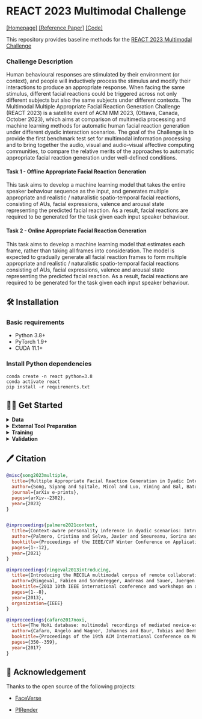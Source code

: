 # REACT 2023 Multimodal Challenge
[[Homepage]](https://sites.google.com/cam.ac.uk/react2023/home)  [[Reference Paper]](https://arxiv.org/abs/2302.06514) [[Code]](https://github.com/reactmultimodalchallenge/baseline_react2023)


This repository provides baseline methods for the [REACT 2023 Multimodal Challenge](https://sites.google.com/cam.ac.uk/react2023/home)

### Challenge Description
Human behavioural responses are stimulated by their environment (or context), and people will inductively process the stimulus and modify their interactions to produce an appropriate response. When facing the same stimulus, different facial reactions could be triggered across not only different subjects but also the same subjects under different contexts. The Multimodal Multiple Appropriate Facial Reaction Generation Challenge (REACT 2023) is a satellite event of ACM MM 2023, (Ottawa, Canada, October 2023), which aims at comparison of multimedia processing and machine learning methods for automatic human facial reaction generation under different dyadic interaction scenarios. The goal of the Challenge is to provide the first benchmark test set for multimodal information processing and to bring together the audio, visual and audio-visual affective computing communities, to compare the relative merits of the approaches to automatic appropriate facial reaction generation under well-defined conditions. 


#### Task 1 - Offline Appropriate Facial Reaction Generation
This task aims to develop a machine learning model that takes the entire speaker behaviour sequence as the input, and generates multiple appropriate and realistic / naturalistic spatio-temporal facial reactions, consisting of AUs, facial expressions, valence and arousal state representing the predicted facial reaction. As a result,  facial reactions are required to be generated for the task given each input speaker behaviour. 


#### Task 2 - Online Appropriate Facial Reaction Generation
This task aims to develop a machine learning model that estimates each frame, rather than taking all frames into consideration. The model is expected to gradually generate all facial reaction frames to form multiple appropriate and realistic / naturalistic spatio-temporal facial reactions consisting of AUs, facial expressions, valence and arousal state representing the predicted facial reaction. As a result,  facial reactions are required to be generated for the task given each input speaker behaviour. 


## 🛠️ Installation

### Basic requirements

- Python 3.8+ 
- PyTorch 1.9+
- CUDA 11.1+ 

### Install Python dependencies

```shell
conda create -n react python=3.8
conda activate react
pip install -r requirements.txt
```


## 👨‍🏫 Get Started 

<details><summary> <b> Data </b> </summary>
<p>
 
**Challenge Data Description:**
- The REACT 2023 Multimodal Challenge Dataset is a compilation of recordings from the following three publicly available datasets for studying dyadic interactions: [NOXI](https://dl.acm.org/doi/10.1145/3136755.3136780), [RECOLA](https://ieeexplore.ieee.org/document/6553805) and [UDIVA](https://www.computer.org/csdl/proceedings-article/wacvw/2021/196700a001/1sZ3sn1GBxe). 

- Participants can apply for the data at our [Homepage](https://sites.google.com/cam.ac.uk/react2023/home).
   
**Data organization (`data/`) is listed below:**
```
data
├── test
├── val
├── train
   ├── Video_files
       ├── NoXI
           ├── 010_2016-03-25_Paris
               ├── Expert_video
               ├── Novice_video
                   ├── 1
                       ├── 1.png
                       ├── ....
                       ├── 751.png
                   ├── ....
           ├── ....
       ├── RECOLA
       ├── UDIVA
   ├── Audio_files
       ├── NoXI
       ├── RECOLA
           ├── group-1
               ├── P25 
               ├── P26
                   ├── 1.wav
                   ├── ....
           ├── group-2
           ├── group-3
       ├── UDIVA
   ├── Emotion
       ├── NoXI
       ├── RECOLA
           ├── group-1
               ├── P25 
               ├── P26
                   ├── 1.csv
                   ├── ....
           ├── group-2
           ├── group-3
       ├── UDIVA
   ├── 3D_FV_files
       ├── NoXI
       ├── RECOLA
           ├── group-1
               ├── P25 
               ├── P26
                   ├── 1.npy
                   ├── ....
           ├── group-2
           ├── group-3
       ├── UDIVA
            
```
</p>
</details>


<details><summary> <b> External Tool Preparation </b> </summary>
<p>

In this baseline, we leverage [3DMM model](https://github.com/LizhenWangT/FaceVerse) to extract 3DMM coefficients and render the 3D listener and 

then we use a 3D-to-2D [PIRender](https://github.com/RenYurui/PIRender) to render final 2D frames of listener.
   
- If you use our prepared 3DMM coefficients, you need to download the FaceVerse version 2 model at this [page](https://github.com/LizhenWangT/FaceVerse) 
 
  and put in the folder (`external/FaceVerse/data/`).
 
  We provide extracted 3DMM coefficients for downloading at [Google Drive](https://drive.google.com/drive/folders/1RrTytDkkq520qUUAjTuNdmS6tCHQnqFu). 

  We also provide the mean_face, std_face and reference_full of 3DMM coefficients at [Google Drive](https://drive.google.com/drive/folders/1uVOOJzY3p2XjDESwH4FCjGO8epO7miK4). Please put them at the folder (`external/FaceVerse/`).

 
- We re-train the PIRender and provide the [checkpoint](https://drive.google.com/drive/folders/1Ys1u0jxVBxrmQZrcrQbm8tagOPNxrTUA). Please put it at the folder (`external/PIRender/`).
   
</p>
</details>


<details><summary> <b> Training </b>  </summary>
<p>
 
- Running the following shell can start training:
 ```shell
 python train.py --batch-size 8  --gpu_ids 0  -lr 0.00002  -e 50  -j 12  --outdir results/train_offline
 ```
 &nbsp; or 
 
  ```shell
 python train.py --batch-size 8  --gpu_ids 0  -lr 0.00002  -e 50  -j 12  --online --outdir results/train_online
 ```
 
</p>
</details>


<details><summary> <b> Validation </b>  </summary>
<p>
 
- Before validation, run the following script to get the martix (defining appropriate neighbours in val set):
 ```shell
 cd tool
 python val_matrix.py --dataset-path ./data
 ```
&nbsp;  Please put files (`data_indices.csv`, `neighbour_emotion_1_7.0921.npy` and `val.csv`) in the folder `./data/`.
  
- Then, evaluate a trained model on val set and run:

 ```shell
python val.py  --resume ./results/train_offline/best_checkpoint.pth  --gpu-ids 1  --outdir results/val_offline
```
 
&nbsp; or
 
```shell
python val.py  --resume ./results/train_online/best_checkpoint.pth  --gpu-ids 1  --online --outdir results/val_online 
```
 
- For computing FID (FRRea), run the following script:

```
python -m pytorch_fid  ./results/val_offline/fid/real  ./results/val_offline/fid/fake
```
</p>
</details>




## 🖊️ Citation

```BibTeX
@misc{song2023multiple,
  title={Multiple Appropriate Facial Reaction Generation in Dyadic Interaction Settings: What, Why and How?},
  author={Song, Siyang and Spitale, Micol and Luo, Yiming and Bal, Batuhan and Gunes, Hatice},
  journal={arXiv e-prints},
  pages={arXiv--2302},
  year={2023}
}


@inproceedings{palmero2021context,
  title={Context-aware personality inference in dyadic scenarios: Introducing the udiva dataset},
  author={Palmero, Cristina and Selva, Javier and Smeureanu, Sorina and Junior, Julio and Jacques, CS and Clap{\'e}s, Albert and Mosegu{\'\i}, Alexa and Zhang, Zejian and Gallardo, David and Guilera, Georgina and others},
  booktitle={Proceedings of the IEEE/CVF Winter Conference on Applications of Computer Vision},
  pages={1--12},
  year={2021}
}

@inproceedings{ringeval2013introducing,
  title={Introducing the RECOLA multimodal corpus of remote collaborative and affective interactions},
  author={Ringeval, Fabien and Sonderegger, Andreas and Sauer, Juergen and Lalanne, Denis},
  booktitle={2013 10th IEEE international conference and workshops on automatic face and gesture recognition (FG)},
  pages={1--8},
  year={2013},
  organization={IEEE}
}

@inproceedings{cafaro2017noxi,
  title={The NoXi database: multimodal recordings of mediated novice-expert interactions},
  author={Cafaro, Angelo and Wagner, Johannes and Baur, Tobias and Dermouche, Soumia and Torres Torres, Mercedes and Pelachaud, Catherine and Andr{\'e}, Elisabeth and Valstar, Michel},
  booktitle={Proceedings of the 19th ACM International Conference on Multimodal Interaction},
  pages={350--359},
  year={2017}
}


```

## 🤝 Acknowledgement
Thanks to the open source of the following projects:

- [FaceVerse](https://github.com/LizhenWangT/FaceVerse) &#8194;

- [PIRender](https://github.com/RenYurui/PIRender) &#8194;
